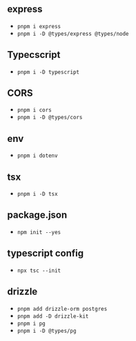 ## express
- `pnpm i express`
- `pnpm i -D @types/express @types/node`
## Typecscript
- `pnpm i -D typescript`
## CORS
- `pnpm i cors`
- `pnpm i -D @types/cors`
## env
- `pnpm i dotenv`
## tsx
- `pnpm i -D tsx`
## package.json
- `npm init --yes`
## typescript config
- `npx tsc --init`
## drizzle
- `pnpm add drizzle-orm postgres`
- `pnpm add -D drizzle-kit`
- `pnpm i pg`
- `pnpm i -D @types/pg`